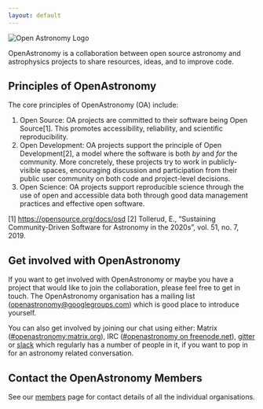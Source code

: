 ```yaml
---
layout: default
---
```


<img class="large-logo" src="{{ '/img/logo/logoOA_svg.png' | prepend: site.baseurl }}" alt="Open Astronomy Logo">

OpenAstronomy is a collaboration between open source astronomy and astrophysics
projects to share resources, ideas, and to improve code.

## Principles of OpenAstronomy

The core principles of OpenAstronomy (OA) include:

1. Open Source: OA projects are committed to their software being Open Source[1]. This promotes accessibility, reliability, and scientific reproducibility.
2. Open Development: OA projects support the principle of Open Development[2], a model where the software is both *by* and *for* the community.  More concretely, these projects try to work in publicly-visible spaces, encouraging discussion and participation from their public user community on both code and project-level decisions.
3. Open Science: OA projects support reproducible science through the use of open and accessible data both through good data management practices and effective open software.

[1] https://opensource.org/docs/osd
[2] Tollerud, E., “Sustaining Community-Driven Software for Astronomy in the 2020s”, vol. 51, no. 7, 2019.

## Get involved with OpenAstronomy

If you want to get involved with OpenAstronomy or maybe you have a project that
would like to join the collaboration, please feel free to get in touch. The
OpenAstronomy organisation has a mailing list (<a
href="mailto:openastronomy@googlegroups.com">openastronomy@googlegroups.com</a>)
which is good place to introduce yourself.

You can also get involved by joining our chat using either:
Matrix
([#openastronomy:matrix.org](https://riot.im/app/#/room/#openastronomy:matrix.org)),
IRC (<a href="{{ site.irc_freenode }}#{{site.irc_channel }}">#openastronomy
on freenode.net</a>), [gitter](https://gitter.im/OpenAstronomy/Lobby) or [slack](https://openastronomy.slack.com) which regularly has a number of people in it, if you want
to pop in for an astronomy related conversation.

## Contact the OpenAstronomy Members

See our [members](/members/) page for contact details of all the individual organisations.

